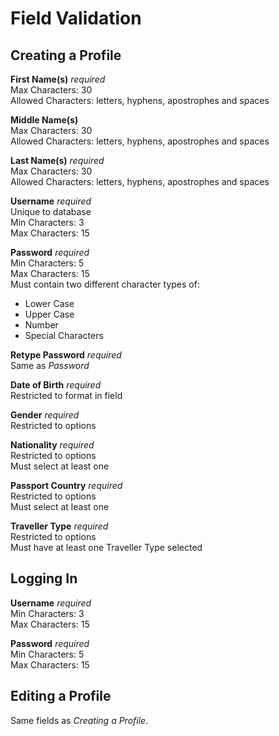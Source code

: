 # Field Validation

<a name="creating-a-profile"></a>
## Creating a Profile

**First Name(s)** *required*  
Max Characters: 30   
Allowed Characters: letters, hyphens, apostrophes and spaces  

**Middle Name(s)**  
Max Characters: 30   
Allowed Characters: letters, hyphens, apostrophes and spaces   

**Last Name(s)** *required*  
Max Characters: 30   
Allowed Characters: letters, hyphens, apostrophes and spaces

<a name="username"></a>
**Username** *required*  
Unique to database  
Min Characters: 3  
Max Characters: 15   

<a name="password"></a>
**Password** *required*  
Min Characters: 5  
Max Characters: 15  
Must contain two different character types of:
- Lower Case
- Upper Case
- Number
- Special Characters

**Retype Password** *required*  
Same as *Password*

**Date of Birth** *required*  
Restricted to format in field  

**Gender** *required*  
Restricted to options

**Nationality** *required*  
Restricted to options  
Must select at least one

**Passport Country** *required*  
Restricted to options  
Must select at least one

**Traveller Type** *required*  
Restricted to options  
Must have at least one Traveller Type selected

## Logging In

**Username** *required*  
Min Characters: 3  
Max Characters: 15   

**Password** *required*  
Min Characters: 5  
Max Characters: 15  

## Editing a Profile

Same fields as *Creating a Profile*.